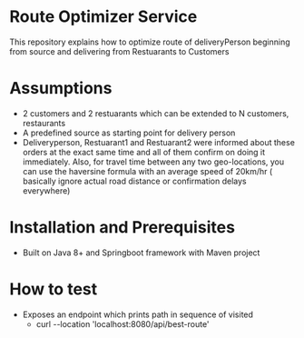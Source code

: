 # Route Optimizer Service
This repository explains how to optimize route of deliveryPerson beginning from source and delivering from Restuarants to Customers

# Assumptions
- 2 customers and 2 restuarants which can be extended to N customers, restaurants
- A predefined source as starting point for delivery person
- Deliveryperson, Restuarant1 and Restuarant2 were informed about these orders at
the exact same time and all of them confirm on doing it immediately. Also, for travel time between 
any two geo-locations, you can use the haversine formula with an average speed of 20km/hr ( 
basically ignore actual road distance or confirmation delays everywhere)

# Installation and Prerequisites
- Built on Java 8+ and Springboot framework with Maven project

# How to test
- Exposes an endpoint which prints path in sequence of visited
  - curl --location 'localhost:8080/api/best-route'
